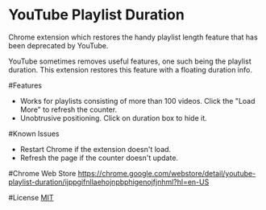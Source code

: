 # YouTube Playlist Duration
Chrome extension which restores the handy playlist length feature that has been deprecated by YouTube.

YouTube sometimes removes useful features, one such being the playlist duration. This extension restores this feature with a floating duration info.

#Features
<ul>
<li>Works for playlists consisting of more than 100 videos. Click the "Load More" to refresh the counter.</li>
<li>Unobtrusive positioning. Click on duration box to hide it.</li>
</ul>

#Known Issues
<ul>
<li>
Restart Chrome if the extension doesn't load.</li>
<li>Refresh the page if the counter doesn't update.</li>
</ul>

#Chrome Web Store
https://chrome.google.com/webstore/detail/youtube-playlist-duration/ijppgifnllaehojnpbphigenojfjnhml?hl=en-US

#License
<a href="https://github.com/sridhama/YouTube-Playlist-Duration/blob/master/LICENSE">MIT</a>
